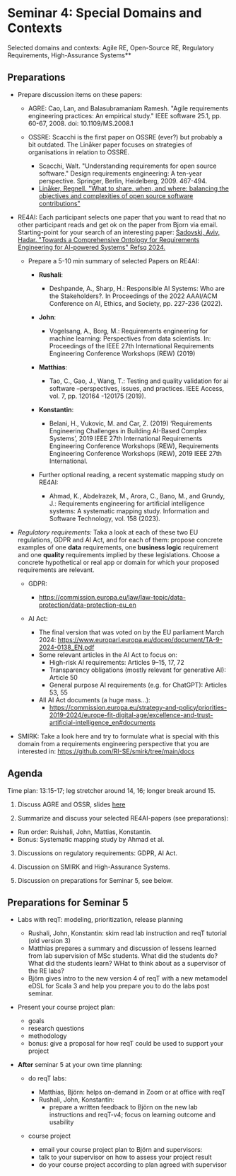 # Seminar 4: Special Domains and Contexts

Selected domains and contexts: Agile RE, Open-Source RE, Regulatory Requirements, High-Assurance Systems**

## Preparations

* Prepare discussion items on these papers:
  * AGRE: Cao, Lan, and Balasubramaniam Ramesh. "Agile requirements engineering practices: An empirical study." IEEE software 25.1, pp. 60-67, 2008. doi: 10.1109/MS.2008.1

  * OSSRE: Scacchi is the first paper on OSSRE (ever?) but probably a bit outdated. The Linåker paper focuses on strategies of organisations in relation to OSSRE.
    * Scacchi, Walt. "Understanding requirements for open source software." Design requirements engineering: A ten-year perspective. Springer, Berlin, Heidelberg, 2009. 467-494. 
    * [Linåker, Regnell. "What to share, when, and where: balancing the objectives and complexities of open source software contributions"](https://link.springer.com/content/pdf/10.1007/s10664-020-09855-2.pdf) 

* RE4AI: Each participant selects one paper that you want to read that no other participant reads and get ok on the paper from Bjorn via email. Starting-point for your search of an interesting paper:
[Sadovski, Aviv, Hadar. "Towards a Comprehensive Ontology for Requirements Engineering for AI-powered Systems" Refsq 2024.](https://coursegit.cs.lth.se/bjorn.regnell/reqeng-phd-course-project/-/tree/main/papers?ref_type=heads)
  * Prepare a 5-10 min summary of selected Papers on RE4AI:
    * **Rushali**: 
      * Deshpande, A., Sharp, H.: Responsible AI Systems: Who are the Stakeholders?. In Proceedings of the 2022 AAAI/ACM Conference on AI, Ethics, and Society, pp. 227-236 (2022).
    * **John**: 
      * Vogelsang, A., Borg, M.: Requirements engineering for machine learning: Perspectives from data scientists. In: Proceedings of the IEEE 27th International Requirements Engineering Conference Workshops (REW) (2019) 
    * **Matthias**: 
      * Tao, C., Gao, J., Wang, T.: Testing and quality validation for ai software –perspectives, issues, and practices. IEEE Access, vol. 7, pp. 120164 -120175 (2019).
    * **Konstantin**: 
      * Belani, H., Vukovic, M. and Car, Z. (2019) ‘Requirements Engineering Challenges in Building AI-Based Complex Systems’, 2019 IEEE 27th International Requirements Engineering Conference Workshops (REW), Requirements Engineering Conference Workshops (REW), 2019 IEEE 27th International.
    
    * Further optional reading, a recent systematic mapping study on RE4AI:
      * Ahmad, K., Abdelrazek, M., Arora, C., Bano, M., and Grundy, J.: Requirements engineering for artificial intelligence systems: A systematic mapping study. Information and Software Technology, vol. 158 (2023).

* *Regulatory requirements:* Taka a look at each of these two EU regulations, GDPR and AI Act, and for each of them: propose concrete examples of one **data** requirements, one **business logic** requirement and one **quality** requirements implied by these legislations. Choose a concrete hypothetical or real app or domain for which your proposed requirements are relevant.

  * GDPR: 
    * https://commission.europa.eu/law/law-topic/data-protection/data-protection-eu_en 

  * AI Act: 
    * The final version that was voted on by the EU parliament March 2024:
https://www.europarl.europa.eu/doceo/document/TA-9-2024-0138_EN.pdf
    * Some relevant articles in the AI Act to focus on: 
      * High-risk AI requirements: Articles 9–15, 17, 72
      * Transparency obligations (mostly relevant for generative AI): Article 50
      * General purpose AI requirements (e.g. for ChatGPT): Articles 53, 55
    * All AI Act documents (a huge mass...): 
      * https://commission.europa.eu/strategy-and-policy/priorities-2019-2024/europe-fit-digital-age/excellence-and-trust-artificial-intelligence_en#documents


* SMIRK: Take a look here and try to formulate what is special with this domain from a requirements engineering perspective that you are interested in: https://github.com/RI-SE/smirk/tree/main/docs

## Agenda

Time plan: 13:15-17; leg stretcher around 14, 16; longer break around 15.

1. Discuss AGRE and OSSR, slides [here]()

2. Summarize and discuss your selected RE4AI-papers (see preparations): 
  * Run order: Ruishali, John, Mattias, Konstantin. 
  * Bonus: Systematic mapping study by Ahmad et al.

3. Discussions on regulatory requirements: GDPR, AI Act.

4. Discussion on SMIRK and High-Assurance Systems.

5. Discussion on preparations for Seminar 5, see below.


## Preparations for Seminar 5
  
* Labs with reqT: modeling, prioritization, release planning
  * Rushali, John, Konstantin: skim read lab instruction and reqT tutorial (old version 3)
  * Matthias prepares a summary and discussion of lessens learned from lab supervision of MSc students. What did the students do? What did the students learn? WHat to think about as a supervisor of the RE labs?
  * Björn gives intro to the new version 4 of reqT with a new metamodel eDSL for Scala 3 and help you prepare you to do the labs post seminar.

* Present your course project plan:
  * goals
  * research questions
  * methodology
  * bonus: give a proposal for how reqT could be used to support your project

* **After** seminar 5 at your own time planning:
  * do reqT labs: 
    * Matthias, Björn: helps on-demand in Zoom or at office with reqT 
    * Rushali, John, Konstantin: 
      * prepare a written feedback to Björn on the new lab instructions and reqT-v4; focus on learning outcome and usability

  * course project
    * email your course project plan to Björn and supervisors: 
    * talk to your supervisor on how to assess your project result
    * do your course project according to plan agreed with supervisor
